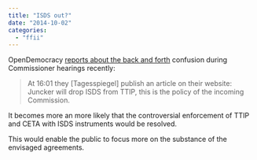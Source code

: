 ```yaml
---
title: "ISDS out?"
date: "2014-10-02"
categories: 
  - "ffii"
---
```


OpenDemocracy [reports about the back and forth](https://www.opendemocracy.net/ournhs/jurgen-maier/battle-royal-in-brussels-backroom-%27trade%27-deals-under-fire) confusion during Commissioner hearings recently:

> At 16:01 they \[Tagesspiegel\] publish an article on their website: Juncker will drop ISDS from TTIP, this is the policy of the incoming Commission.

It becomes more an more likely that the controversial enforcement of TTIP and CETA with ISDS instruments would be resolved.

This would enable the public to focus more on the substance of the envisaged agreements.
